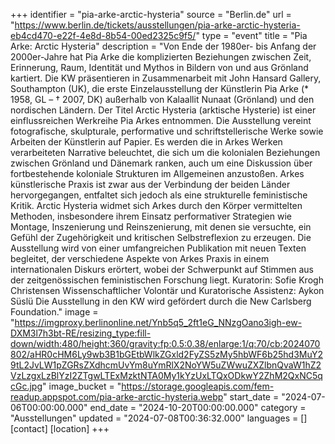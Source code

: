 +++
identifier = "pia-arke-arctic-hysteria"
source = "Berlin.de"
url = "https://www.berlin.de/tickets/ausstellungen/pia-arke-arctic-hysteria-eb4cd470-e22f-4e8d-8b54-00ed2325c9f5/"
type = "event"
title = "Pia Arke: Arctic Hysteria"
description = "Von Ende der 1980er- bis Anfang der 2000er-Jahre hat Pia Arke die komplizierten Beziehungen zwischen Zeit, Erinnerung, Raum, Identität und Mythos in Bildern von und aus Grönland kartiert.
Die KW präsentieren in Zusammenarbeit mit John Hansard Gallery, Southampton (UK), die erste Einzelausstellung der Künstlerin Pia Arke (* 1958, GL – † 2007, DK) außerhalb von Kalaallit Nunaat (Grönland) und den nordischen Ländern.
Der Titel Arctic Hysteria (arktische Hysterie) ist einer einflussreichen Werkreihe Pia Arkes entnommen. Die Ausstellung vereint fotografische, skulpturale, performative und schriftstellerische Werke sowie Arbeiten der Künstlerin auf Papier. Es werden die in Arkes Werken verarbeiteten Narrative beleuchtet, die sich um die kolonialen Beziehungen zwischen Grönland und Dänemark ranken, auch um eine Diskussion über fortbestehende koloniale Strukturen im Allgemeinen anzustoßen. Arkes künstlerische Praxis ist zwar aus der Verbindung der beiden Länder hervorgegangen, entfaltet sich jedoch als eine strukturelle feministische Kritik. Arctic Hysteria widmet sich Arkes durch den Körper vermittelten Methoden, insbesondere ihrem Einsatz performativer Strategien wie Montage, Inszenierung und Reinszenierung, mit denen sie versuchte, ein Gefühl der Zugehörigkeit und kritischen Selbstreflexion zu erzeugen.
Die Ausstellung wird von einer umfangreichen Publikation mit neuen Texten begleitet, der verschiedene Aspekte von Arkes Praxis in einem internationalen Diskurs erörtert, wobei der Schwerpunkt auf Stimmen aus der zeitgenössischen feministischen Forschung liegt.
Kuratorin: Sofie Krogh Christensen
Wissenschaftlicher Volontär und Kuratorische Assistenz: Aykon Süslü
Die Ausstellung in den KW wird gefördert durch die New Carlsberg Foundation."
image = "https://imgproxy.berlinonline.net/Ynb5q5_2ft1eG_NNzgOano3igh-ew-DXM3l7h3bt-RE/resizing_type:fill-down/width:480/height:360/gravity:fp:0.5:0.38/enlarge:1/q:70/cb:2024070802/aHR0cHM6Ly9wb3B1bGEtbWlkZGxld2FyZS5zMy5hbWF6b25hd3MuY29tL2JvLW1pZGRsZXdhcmUvYm8uYmRlX2NoYW5uZWwuZXZlbnQvaW1hZ2VzLzgxLzBlYzI2ZTgwLTExMzktNTA0My1kYzUxLTQxODkwY2ZhM2QxNC5qcGc.jpg"
image_bucket = "https://storage.googleapis.com/fem-readup.appspot.com/pia-arke-arctic-hysteria.webp"
start_date = "2024-07-06T00:00:00.000"
end_date = "2024-10-20T00:00:00.000"
category = "Ausstellungen"
updated = "2024-07-08T00:36:32.000"
languages = []
[contact]
[location]
+++